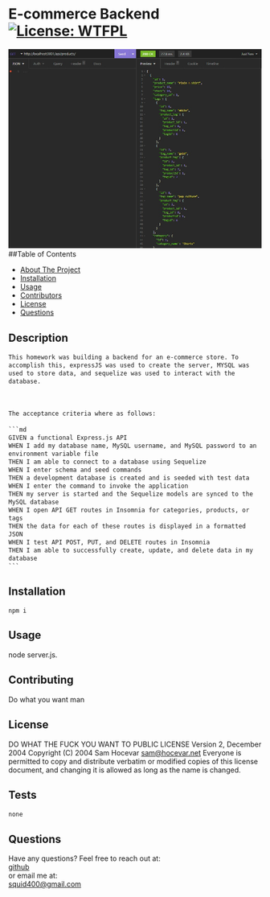 # E-commerce Backend [![License: WTFPL](https://img.shields.io/badge/License-WTFPL-brightgreen.svg)](http://www.wtfpl.net/about/)  
![e-commerce Back End.](./imgs/websiteImage.jpg)
  ##Table of Contents
  - [About The Project](##Description)
  - [Installation](##Installation)
  - [Usage](##Usage)
  - [Contributors](##Contributing)
  - [License](##License)
  - [Questions](##Questions)

## Description 

    This homework was building a backend for an e-commerce store. To accomplish this, expressJS was used to create the server, MYSQL was used to store data, and sequelize was used to interact with the database.

    

    The acceptance criteria where as follows: 

    ```md
    GIVEN a functional Express.js API
    WHEN I add my database name, MySQL username, and MySQL password to an environment variable file
    THEN I am able to connect to a database using Sequelize
    WHEN I enter schema and seed commands
    THEN a development database is created and is seeded with test data
    WHEN I enter the command to invoke the application
    THEN my server is started and the Sequelize models are synced to the MySQL database
    WHEN I open API GET routes in Insomnia for categories, products, or tags
    THEN the data for each of these routes is displayed in a formatted JSON
    WHEN I test API POST, PUT, and DELETE routes in Insomnia
    THEN I am able to successfully create, update, and delete data in my database
    ``` 

## Installation  
  ```
  npm i
  ```

## Usage  
  node server.js.    

## Contributing  
  Do what you want man  

## License    
  DO WHAT THE FUCK YOU WANT TO PUBLIC LICENSE Version 2, December 2004 Copyright (C) 2004 Sam Hocevar <sam@hocevar.net> Everyone is permitted to copy and distribute verbatim or modified copies of this license document, and changing it is allowed as long as the name is changed.  
  
## Tests  
  ```
  none
  ```

## Questions  
  Have any questions? Feel free to reach out at:  
  [github](https://github.com/Squid300)  
  or email me at:  
  squid400@gmail.com